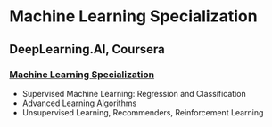 # Machine Learning Specialization

## DeepLearning.AI, Coursera

### [Machine Learning Specialization](https://www.coursera.org/specializations/machine-learning-introduction)

- Supervised Machine Learning: Regression and Classification
- Advanced Learning Algorithms
- Unsupervised Learning, Recommenders, Reinforcement Learning
